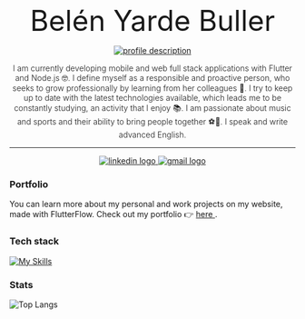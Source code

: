 <p align="center">
  <span style="font-size: 50px">Belén Yarde Buller</span>
</p>

<div align="center">
  <!-- Typing SVG by DenverCoder1 - https://github.com/DenverCoder1/readme-typing-svg -->
<a href="https://github.com/DenverCoder1/readme-typing-svg">
<img src="https://readme-typing-svg.demolab.com/?lines=Full-stack%20web%20and%20mobile%20developer&font=Fira%20Code&center=true&width=440&height=45&color=#000000&vCenter=true&pause=1000&size=22" alt="profile description" />
</a>
</div>

<p align="center" style="font-size: 14px; font-weight: 300;">
I am currently developing mobile and web full stack applications with Flutter and Node.js 🤓. I define myself as a responsible and proactive person, who seeks to grow professionally by learning from her colleagues 🤝. I try to keep up to date with the latest technologies available, which leads me to be constantly studying, an activity that I enjoy 📚. I am passionate about music and sports and their ability to bring people together ⚽🎸. I speak and write advanced English.
</p>

---

<p align="center">
<a href="https://www.linkedin.com/in/belenyardebuller/">
<img src="https://img.shields.io/badge/linkedin-%230077B5.svg?style=for-the-badge&logo=linkedin&logoColor=white" alt="linkedin logo" />
</a>
<a href="mailto:belenyardebuller@gmail.com">
<img src="https://img.shields.io/badge/Gmail-D14836?style=for-the-badge&logo=gmail&logoColor=white" alt="gmail logo" />
</a>
</p>

### Portfolio
You can learn more about my personal and work projects on my website, made with FlutterFlow. Check out my portfolio 👉 <a href="https://belenyardebuller.flutterflow.app"> here </a>.

### Tech stack
[![My Skills](https://skillicons.dev/icons?i=dart,flutter,nodejs,express,mongo,firebase,supabase)](https://skillicons.dev)

### Stats

![Top Langs](https://github-readme-stats.vercel.app/api/top-langs/?username=belenyb&layout=compact)

